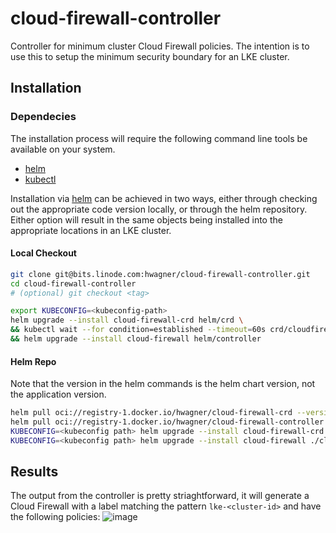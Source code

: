 # cloud-firewall-controller
Controller for minimum cluster Cloud Firewall policies. The intention is to use this to setup the minimum security boundary for an LKE cluster.

## Installation
### Dependecies
The installation process will require the following command line tools be available on your system.
 - [helm](https://helm.sh/docs/intro/install/)
 - [kubectl](https://kubernetes.io/docs/tasks/tools/#kubectl)

Installation via [helm](https://helm.sh/docs/intro/install/) can be achieved in two ways, either through checking out the appropriate code version locally, or through the helm repository. Either option will result in the same objects being installed into the appropriate locations in an LKE cluster.

#### Local Checkout
```sh
git clone git@bits.linode.com:hwagner/cloud-firewall-controller.git
cd cloud-firewall-controller 
# (optional) git checkout <tag> 

export KUBECONFIG=<kubeconfig-path> 
helm upgrade --install cloud-firewall-crd helm/crd \
&& kubectl wait --for condition=established --timeout=60s crd/cloudfirewalls.networking.linode.com \
&& helm upgrade --install cloud-firewall helm/controller
```
  
#### Helm Repo
Note that the version in the helm commands is the helm chart version, not the application version.
```sh
helm pull oci://registry-1.docker.io/hwagner/cloud-firewall-crd --version 0.1.0
helm pull oci://registry-1.docker.io/hwagner/cloud-firewall-controller --version 0.1.0
KUBECONFIG=<kubeconfig path> helm upgrade --install cloud-firewall-crd ./cloud-firewall-crd-0.1.0.tgz
KUBECONFIG=<kubeconfig path> helm upgrade --install cloud-firewall ./cloud-firewall-controller-0.1.0.tgz
```

## Results
The output from the controller is pretty striaghtforward, it will generate a Cloud Firewall with a label matching the pattern `lke-<cluster-id>` and have the following policies:
![image](https://bits.linode.com/storage/user/911/files/84cd7bc2-51cd-44ed-975a-375165e42854)
